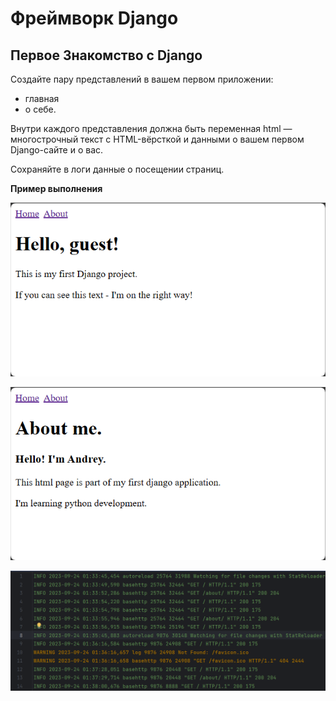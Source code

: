 # Фреймворк Django

## Первое Знакомство с Django

Создайте пару представлений в вашем первом приложении:
- главная
- о себе.

Внутри каждого представления должна быть переменная html — многострочный текст с 
HTML-вёрсткой и данными о вашем первом Django-сайте и о вас.

Сохраняйте в логи данные о посещении страниц.

**Пример выполнения**

![img.png](img_readme/img_01.png)

![img.png](img_readme/img_02.png)

![img.png](img_readme/img_03.png)